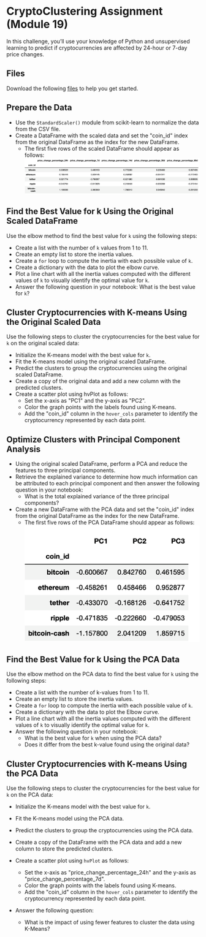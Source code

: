 # CryptoClustering Assignment (Module 19)

In this challenge, you’ll use your knowledge of Python and unsupervised learning to predict if cryptocurrencies are affected by 24-hour or 7-day price changes.

## Files
Download the following [files](https://static.bc-edx.com/data/dl-1-2/m19/lms/starter/Starter_Code.zip) to help you get started.

## Prepare the Data
- Use the `StandardScaler()` module from scikit-learn to normalize the data from the CSV file.
- Create a DataFrame with the scaled data and set the "coin_id" index from the original DataFrame as the index for the new DataFrame.
    - The first five rows of the scaled DataFrame should appear as follows:
        ![The first five rows of the scaled DataFrame](./Images/scaled_DataFrame.png)

## Find the Best Value for k Using the Original Scaled DataFrame
Use the elbow method to find the best value for `k` using the following steps:

- Create a list with the number of `k` values from 1 to 11.
- Create an empty list to store the inertia values.
- Create a `for` loop to compute the inertia with each possible value of `k`.
- Create a dictionary with the data to plot the elbow curve.
- Plot a line chart with all the inertia values computed with the different values of `k` to visually identify the optimal value for `k`.
- Answer the following question in your notebook: What is the best value for `k`?
  
## Cluster Cryptocurrencies with K-means Using the Original Scaled Data
Use the following steps to cluster the cryptocurrencies for the best value for `k` on the original scaled data:

- Initialize the K-means model with the best value for `k`.
- Fit the K-means model using the original scaled DataFrame.
- Predict the clusters to group the cryptocurrencies using the original scaled DataFrame.
- Create a copy of the original data and add a new column with the predicted clusters.
- Create a scatter plot using hvPlot as follows:
    - Set the x-axis as "PC1" and the y-axis as "PC2".
    - Color the graph points with the labels found using K-means.
    - Add the "coin_id" column in the `hover_cols` parameter to identify the cryptocurrency represented by each data point.
      
## Optimize Clusters with Principal Component Analysis
- Using the original scaled DataFrame, perform a PCA and reduce the features to three principal components.
- Retrieve the explained variance to determine how much information can be attributed to each principal component and then answer the following question in your notebook:
    - What is the total explained variance of the three principal components?
- Create a new DataFrame with the PCA data and set the "coin_id" index from the original DataFrame as the index for the new DataFrame.
    - The first five rows of the PCA DataFrame should appear as follows:
        ![The first five rows of the PCA DataFrame](./Images/PCA_DataFrame.png)

## Find the Best Value for k Using the PCA Data
Use the elbow method on the PCA data to find the best value for `k` using the following steps:

- Create a list with the number of k-values from 1 to 11.
- Create an empty list to store the inertia values.
- Create a `for` loop to compute the inertia with each possible value of `k`.
- Create a dictionary with the data to plot the Elbow curve.
- Plot a line chart with all the inertia values computed with the different values of `k` to visually identify the optimal value for `k`.
- Answer the following question in your notebook:
    - What is the best value for `k` when using the PCA data?
    - Does it differ from the best k-value found using the original data?
      
## Cluster Cryptocurrencies with K-means Using the PCA Data
Use the following steps to cluster the cryptocurrencies for the best value for `k` on the PCA data:

- Initialize the K-means model with the best value for `k`.
- Fit the K-means model using the PCA data.
- Predict the clusters to group the cryptocurrencies using the PCA data.
- Create a copy of the DataFrame with the PCA data and add a new column to store the predicted clusters.
- Create a scatter plot using `hvPlot` as follows:
    - Set the x-axis as "price_change_percentage_24h" and the y-axis as "price_change_percentage_7d".
    - Color the graph points with the labels found using K-means.
    - Add the "coin_id" column in the `hover_cols` parameter to identify the cryptocurrency represented by each data point.
      
- Answer the following question:
    - What is the impact of using fewer features to cluster the data using K-Means?

